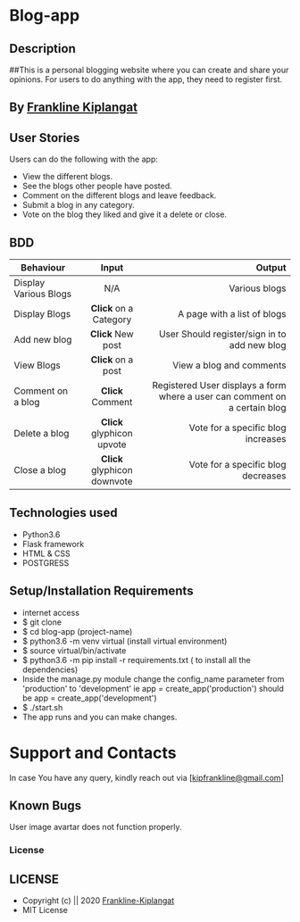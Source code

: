 # Blog-app

## Description
##This is a personal blogging website where you can create and share your opinions. For users to do anything with the app, they need to register first. 

## By [Frankline Kiplangat](https://github.com/Frankline-Kiplangat)


## User Stories
Users can do the following with the app:
* View the different blogs.
* See the blogs other people have posted.
* Comment on the different blogs and leave feedback.
* Submit a blog in any category.
* Vote on the blog they liked and give it a delete or close.

## BDD
| Behaviour | Input | Output |
| --------------- | :----------:| --------: |
|Display Various Blogs  | N/A | Various blogs  |
|Display Blogs | **Click** on a Category| A page with a list of blogs |
|Add new blog | **Click** New post | User Should register/sign in to add new blog |
|View Blogs | **Click** on a post | View a blog and comments |
|Comment on a blog | **Click** Comment | Registered User displays a form where a user can comment on a certain blog |
|Delete a blog | **Click** glyphicon upvote | Vote for a specific blog increases |
|Close a blog | **Click** glyphicon downvote | Vote for a specific blog decreases |

## Technologies used
* Python3.6
* Flask framework
* HTML & CSS
* POSTGRESS

## Setup/Installation Requirements
* internet access
* $ git clone 
* $ cd blog-app (project-name)
* $ python3.6 -m venv virtual (install virtual environment)
* $ source virtual/bin/activate
* $ python3.6 -m pip install -r requirements.txt ( to install all the dependencies)
* Inside the manage.py module change the config_name parameter from 'production' to 'development' ie app = create_app('production') should be app = create_app('development')
* $ ./start.sh
* The app runs and you can make changes.


# Support and Contacts

In case You have any query, kindly reach out via [kipfrankline@gmail.com]


## Known Bugs
User image avartar does not function properly.


### License


## LICENSE
* Copyright (c) || 2020 [Frankline-Kiplangat](https://github.com/Frankline-Kiplangat)
* MIT License

